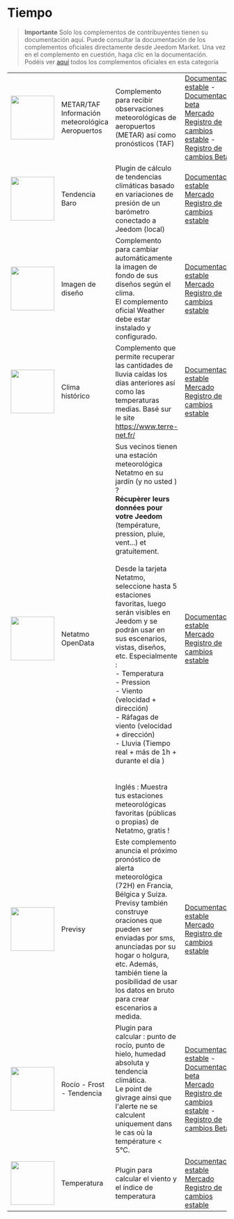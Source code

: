 
# Tiempo


>**Importante**
>Solo los complementos de contribuyentes tienen su documentación aquí. Puede consultar la documentación de los complementos oficiales directamente desde Jeedom Market. Una vez en el complemento en cuestión, haga clic en la documentación.
>Podéis ver [aquí](https://market.jeedom.com/index.php?v=d&p=market&type=plugin&categorie=weather) todos los complementos oficiales en esta categoría


| | | | |
|--- | --- | --- | ---|
|<img src="Metar_infos/Metar_infos_icon.png" class="pluginLogo" width="100" />|METAR/TAF Información meteorológica Aeropuertos|Complemento para recibir observaciones meteorológicas de aeropuertos (METAR) así como pronósticos (TAF)|[Documentación estable](https://www.carle.fr/plugin-metar-taf-infos/4-documentation.html) - [Documentación beta](https://www.carle.fr/plugin-metar-taf-infos/4-documentation.html)<br/>[Mercado](https://market.jeedom.com/index.php?v=d&p=market_display&id=2342)<br/>[Registro de cambios estable](https://www.carle.fr/plugin-metar-taf-infos/3-changelog.html) - [Registro de cambios Beta](https://www.carle.fr/plugin-metar-taf-infos/3-changelog.html)|
|<img src="baro/baro_icon.png" class="pluginLogo" width="100" />|Tendencia Baro|Plugin de cálculo de tendencias climáticas basado en variaciones de presión de un barómetro conectado a Jeedom (local)|[Documentación estable](https://odolc.github.io/Baro/es_ES/)<br/>[Mercado](https://market.jeedom.com/index.php?v=d&p=market_display&id=2405)<br/>[Registro de cambios estable](https://odolc.github.io/Baro/es_ES/changelog)|
|<img src="designImgSwitch/designImgSwitch_icon.png" class="pluginLogo" width="100" />|Imagen de diseño|Complemento para cambiar automáticamente la imagen de fondo de sus diseños según el clima.<br/>El complemento oficial Weather debe estar instalado y configurado.|[Documentación estable](https://mips2648.github.io/jeedom-plugins-docs/designImgSwitch/es_ES/)<br/>[Mercado](https://market.jeedom.com/index.php?v=d&p=market_display&id=3819)<br/>[Registro de cambios estable](https://mips2648.github.io/jeedom-plugins-docs/designImgSwitch/es_ES/changelog)|
|<img src="historiqueMeteo/historiqueMeteo_icon.png" class="pluginLogo" width="100" />|Clima histórico|Complemento que permite recuperar las cantidades de lluvia caídas los días anteriores así como las temperaturas medias. Basé sur le site https://www.terre-net.fr/|[Documentación estable](https://github.com/jeedomBox/plugin_historiqueMeteo/tree/master/docs/es_ES/index.md)<br/>[Mercado](https://market.jeedom.com/index.php?v=d&p=market_display&id=4358)<br/>[Registro de cambios estable](https://github.com/jeedomBox/plugin_historiqueMeteo/tree/master/docs/es_ES/changelog.md)|
|<img src="netatmoPublicData/netatmoPublicData_icon.png" class="pluginLogo" width="100" />|Netatmo OpenData|Sus vecinos tienen una estación meteorológica Netatmo en su jardín (y no usted ) ? <br><strong>Récupèrer leurs données pour votre Jeedom</strong> (température, pression, pluie, vent...) et gratuitement. <br><br>Desde la tarjeta Netatmo, seleccione hasta 5 estaciones favoritas, luego serán visibles en Jeedom y se podrán usar en sus escenarios, vistas, diseños, etc.  Especialmente :<br>- Temperatura<br>- Pression<br>- Viento (velocidad + dirección)<br>- Ráfagas de viento (velocidad + dirección)<br>- Lluvia (Tiempo real + más de 1h + durante el día )<br><br><br>Inglés : Muestra tus estaciones meteorológicas favoritas (públicas o propias) de Netatmo, gratis !|[Documentación estable](https://jim005.github.io/jeedom-netatmoPublicData/es_ES/)<br/>[Mercado](https://market.jeedom.com/index.php?v=d&p=market_display&id=4008)<br/>[Registro de cambios estable](https://jim005.github.io/jeedom-netatmoPublicData/es_ES/changelog)|
|<img src="previsy/previsy_icon.png" class="pluginLogo" width="100" />|Previsy|Este complemento anuncia el próximo pronóstico de alerta meteorológica (72H) en Francia, Bélgica y Suiza. Previsy también construye oraciones que pueden ser enviadas por sms, anunciadas por su hogar o holgura, etc. Además, también tiene la posibilidad de usar los datos en bruto para crear escenarios a medida.|[Documentación estable](https://ynats.github.io/jeedom-plugin-previsy/es_ES/)<br/>[Mercado](https://market.jeedom.com/index.php?v=d&p=market_display&id=4016)<br/>[Registro de cambios estable](https://ynats.github.io/jeedom-plugin-previsy/es_ES/changelog)|
|<img src="rosee/rosee_icon.png" class="pluginLogo" width="100" />|Rocío - Frost - Tendencia|Plugin para calcular : punto de rocío, punto de hielo, humedad absoluta y tendencia climática. <BR/>Le point de givrage ainsi que l'alerte ne se calculent uniquement dans le cas où la température < 5°C. <BR />|[Documentación estable](https://jealg.github.io/documentation/plugin-rosee/es_ES/) - [Documentación beta](https://jealg.github.io/documentation/plugin-rosee/es_ES/)<br/>[Mercado](https://market.jeedom.com/index.php?v=d&p=market_display&id=1653)<br/>[Registro de cambios estable](https://jealg.github.io/documentation/plugin-rosee/es_ES/changelog) - [Registro de cambios Beta](https://jealg.github.io/documentation/plugin-rosee/es_ES/changelog_beta)|
|<img src="temperature/temperature_icon.png" class="pluginLogo" width="100" />|Temperatura|Plugin para calcular el viento y el índice de temperatura|[Documentación estable](https://odolc.github.io/Temperature/es_ES/)<br/>[Mercado](https://market.jeedom.com/index.php?v=d&p=market_display&id=2778)<br/>[Registro de cambios estable](https://odolc.github.io/Temperature/es_ES/changelog)|
